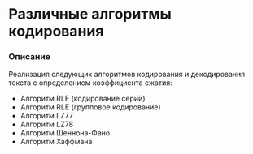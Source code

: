 # Различные алгоритмы кодирования

### Описание

Реализация следующих алгоритмов кодирования и декодирования текста с определением коэффициента сжатия:

* Алгоритм RLE (кодирование серий)
* Алгоритм RLE (групповое кодирование)
* Алгоритм LZ77
* Алгоритм LZ78
* Алгоритм Шеннона-Фано
* Алгоритм Хаффмана
